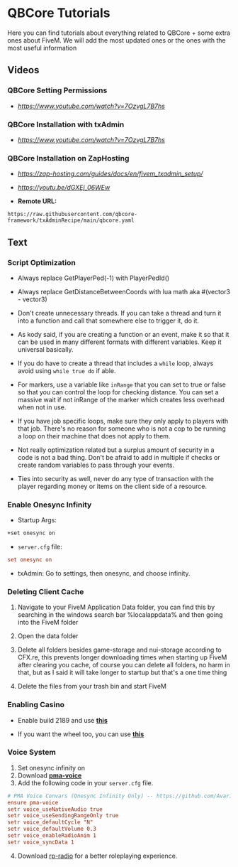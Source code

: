 # QBCore Tutorials
Here you can find tutorials about everything related to QBCore + some extra ones about FiveM. We will add the most updated ones or the ones with the most useful information

## Videos

### QBCore Setting Permissions
- *https://www.youtube.com/watch?v=7OzvgL7B7hs*

### QBCore Installation with txAdmin
- *https://www.youtube.com/watch?v=7OzvgL7B7hs*

### QBCore Installation on ZapHosting
- *https://zap-hosting.com/guides/docs/en/fivem_txadmin_setup/*

- *https://youtu.be/dGXEj_06WEw*

- **Remote URL:** 

```input
https://raw.githubusercontent.com/qbcore-framework/txAdminRecipe/main/qbcore.yaml
```

## Text

### Script Optimization
- Always replace GetPlayerPed(-1) with PlayerPedId()

- Always replace GetDistanceBetweenCoords with lua math aka #(vector3 - vector3)

- Don't create unnecessary threads. If you can take a thread and turn it into a function and call that somewhere else to trigger it, do it.

- As kody said, if you are creating a function or an event, make it so that it can be used in many different formats with different variables. Keep it universal basically.

- If you do have to create a thread that includes a `while` loop, always avoid using `while true do` if able.

- For markers, use a variable like `inRange` that you can set to true or false so that you can control the loop for checking distance. You can set a massive wait if not inRange of the marker which creates less overhead when not in use.

- If you have job specific loops, make sure they only apply to players with that job. There's no reason for someone who is not a cop to be running a loop on their machine that does not apply to them.

- Not really optimization related but a surplus amount of security in a code is not a bad thing. Don't be afraid to add in multiple if checks or create random variables to pass through your events.

- Ties into security as well, never do any type of transaction with the player regarding money or items on the client side of a resource.

### Enable Onesync Infinity

- Startup Args: 

```cmd
+set onesync on
```

- `server.cfg` file: 
```cfg
set onesync on
```

- txAdmin: Go to settings, then onesync, and choose infinity.

### Deleting Client Cache

1) Navigate to your FiveM Application Data folder, you can find this by searching in the windows search bar %localappdata% and then going into the FiveM folder

2) Open the data folder

3) Delete all folders besides game-storage and nui-storage according to CFX.re, this prevents longer downloading times when starting up FiveM after clearing you cache, of course you can delete all folders, no harm in that, but as I said it will take longer to startup but that's a one time thing

4) Delete the files from your trash bin and start FiveM

### Enabling Casino

- Enable build 2189 and use [**this**](https://forum.cfx.re/t/cayo-perico-casino-dlc-ipl-loader/2099391)

- If you want the wheel too, you can use [**this**](https://github.com/GhzGarage/esx_tpnrp_luckywheel)

### Voice System
1) Set onesync infinity on
2) Download [**pma-voice**](https://github.com/AvarianKnight/pma-voice/releases/tag/v4.0.0)
3) Add the following code in your `server.cfg` file.
```cfg
# PMA Voice Convars (Onesync Infinity Only) -- https://github.com/AvarianKnight/pma-voice
ensure pma-voice
setr voice_useNativeAudio true
setr voice_useSendingRangeOnly true
setr voice_defaultCycle "N"
setr voice_defaultVolume 0.3
setr voice_enableRadioAnim 1
setr voice_syncData 1
```
4) Download [rp-radio](https://github.com/qbcore-framework/rp-radio) for a better roleplaying experience.